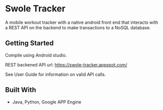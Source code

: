 # Swole Tracker

A mobile workout tracker with a native android front end that interacts with a REST API on the backend to make transactions to a NoSQL database.

## Getting Started

Compile using Android studio.

REST backened API url:  https://swole-tracker.appspot.com/

See User Guide for information on valid API calls.

## Built With

* Java, Python, Google APP Engine
